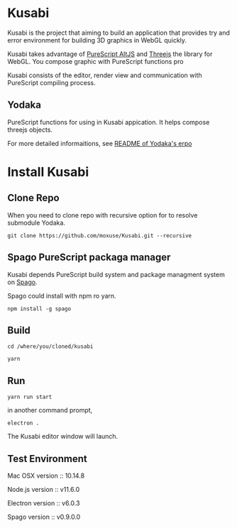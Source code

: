 # Kusabi

Kusabi is the project that aiming to build an application that provides try and error environment for building 3D graphics in WebGL quickly.

Kusabi takes advantage of [PureScript AltJS](http://www.purescript.org) and [Threejs](https://threejs.org) the library for WebGL. You compose graphic with PureScript functions pro

Kusabi consists of the editor, render view and communication with PureScript compiling process.

## Yodaka

PureScript functions for using in Kusabi appication. It helps compose threejs objects.

For more detailed informaitions, see [README of Yodaka's erpo](https://github.com/moxuse/Yodaka)

# Install Kusabi

## Clone Repo

When you need to clone repo with recursive option for to resolve submodule Yodaka.

```
git clone https://github.com/moxuse/Kusabi.git --recursive
```

## Spago PureScript packaga manager

Kusabi depends PureScript build system and package managment system on [Spago](https://github.com/spacchetti/spago).

Spago could install with npm ro yarn.

```
npm install -g spago
```

## Build

```
cd /where/you/cloned/kusabi

yarn
```

## Run

```
yarn run start
```

in another command prompt,

```
electron .
```

The Kusabi editor window will launch.

## Test Environment

Mac OSX version :: 10.14.8

Node.js version :: v11.6.0

Electron version :: v6.0.3

Spago version :: v0.9.0.0
